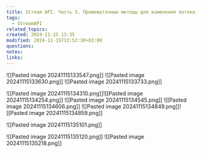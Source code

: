 ```yaml
---
title: Stream API. Часть 3. Промежуточные методы для изменения потока
tags:
  - StreamAPI
related_topics: 
created: 2024-11-15 13:35
modified: 2024-11-15T13:52:30+03:00
questions: 
notes: 
links: 
---
```


![[Pasted image 20241115133547.png]]
![[Pasted image 20241115133630.png]]
![[Pasted image 20241115133733.png]]

 ![[Pasted image 20241115134310.png]]![[Pasted image 20241115134254.png]] 
 ![[Pasted image 20241115134545.png]]
 ![[Pasted image 20241115134606.png]]
![[Pasted image 20241115134849.png]]![[Pasted image 20241115134859.png]]


![[Pasted image 20241115135101.png]]

![[Pasted image 20241115135120.png]]
![[Pasted image 20241115135218.png]]
